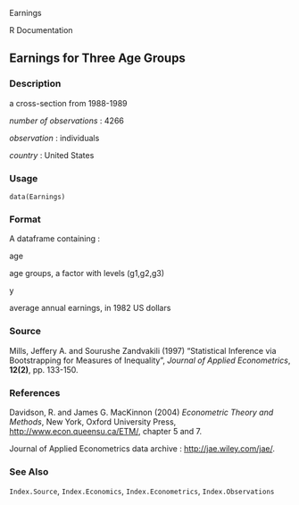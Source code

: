 Earnings

R Documentation

## Earnings for Three Age Groups

### Description

a cross-section from 1988-1989

_number of observations_ : 4266

_observation_ : individuals

_country_ : United States

### Usage

    data(Earnings)

### Format

A dataframe containing :

age

age groups, a factor with levels (g1,g2,g3)

y

average annual earnings, in 1982 US dollars

### Source

Mills, Jeffery A. and Sourushe Zandvakili (1997) “Statistical Inference via
Bootstrapping for Measures of Inequality”, _Journal of Applied Econometrics_,
**12(2)**, pp. 133-150.

### References

Davidson, R. and James G. MacKinnon (2004) _Econometric Theory and Methods_,
New York, Oxford University Press, <http://www.econ.queensu.ca/ETM/>, chapter
5 and 7.

Journal of Applied Econometrics data archive : <http://jae.wiley.com/jae/>.

### See Also

`Index.Source`, `Index.Economics`, `Index.Econometrics`, `Index.Observations`

